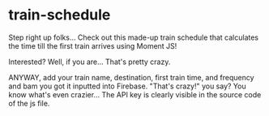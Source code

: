 # train-schedule

Step right up folks... Check out this made-up train schedule that calculates the time till the first train arrives using Moment JS!

Interested? Well, if you are... That's pretty crazy.

ANYWAY, add your train name, destination, first train time, and frequency and bam you got it inputted into Firebase. "That's crazy!" you say? You know what's even crazier... The API key is clearly visible in the source code of the js file.